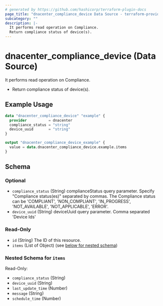 ```yaml
---
# generated by https://github.com/hashicorp/terraform-plugin-docs
page_title: "dnacenter_compliance_device Data Source - terraform-provider-dnacenter"
subcategory: ""
description: |-
  It performs read operation on Compliance.
  Return compliance status of device(s).
---
```


# dnacenter_compliance_device (Data Source)

It performs read operation on Compliance.

- Return compliance status of device(s).

## Example Usage

```terraform
data "dnacenter_compliance_device" "example" {
  provider          = dnacenter
  compliance_status = "string"
  device_uuid       = "string"
}

output "dnacenter_compliance_device_example" {
  value = data.dnacenter_compliance_device.example.items
}
```

<!-- schema generated by tfplugindocs -->
## Schema

### Optional

- `compliance_status` (String) complianceStatus query parameter. Specify "Compliance status(es)" separated by commas. The Compliance status can be 'COMPLIANT', 'NON_COMPLIANT', 'IN_PROGRESS', 'NOT_AVAILABLE', 'NOT_APPLICABLE', 'ERROR'.
- `device_uuid` (String) deviceUuid query parameter. Comma separated 'Device Ids'

### Read-Only

- `id` (String) The ID of this resource.
- `items` (List of Object) (see [below for nested schema](#nestedatt--items))

<a id="nestedatt--items"></a>
### Nested Schema for `items`

Read-Only:

- `compliance_status` (String)
- `device_uuid` (String)
- `last_update_time` (Number)
- `message` (String)
- `schedule_time` (Number)

